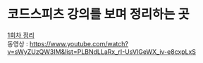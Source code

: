# 코드스피츠 강의를 보며 정리하는 곳

[1회차 정리](src/main/java/chap1/README.md)  
동영상 : https://www.youtube.com/watch?v=sWyZUzQW3IM&list=PLBNdLLaRx_rI-UsVIGeWX_iv-e8cxpLxS

